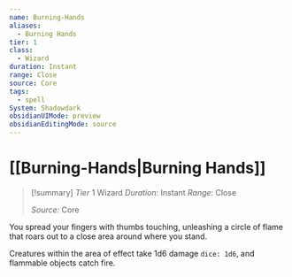 ```yaml
---
name: Burning-Hands
aliases:
  - Burning Hands
tier: 1
class:
  - Wizard
duration: Instant
range: Close
source: Core
tags:
  - spell
System: Shadowdark
obsidianUIMode: preview
obsidianEditingMode: source
---
```

# [[Burning-Hands|Burning Hands]]

>[!summary]
> *Tier* 1
> Wizard
> *Duration*: Instant
> *Range*: Close
> 
> *Source:* Core

You spread your fingers with  thumbs touching, unleashing a  circle of flame that roars out to  a close area around where you  stand.  

Creatures within the area of  effect take 1d6 damage `dice: 1d6`, and  flammable objects catch fire.


